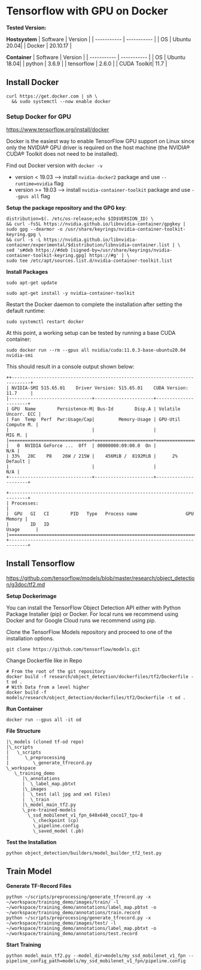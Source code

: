 
# Tensorflow with GPU on Docker

**Tested Version:**

**Hostsystem**
| Software    | Version     |
| ----------- | ----------- |
| OS          | Ubuntu 20.04|
| Docker      | 20.10.17    |


**Container**
| Software    | Version     |
| ----------- | ----------- |
| OS          | Ubuntu 18.04|
| python      | 3.6.9       |
| tensorflow  | 2.6.0       |
| CUDA Toolkit| 11.7        |


## Install Docker

```
curl https://get.docker.com | sh \
  && sudo systemctl --now enable docker
```

### Setup Docker for GPU
https://www.tensorflow.org/install/docker

Docker is the easiest way to enable TensorFlow GPU support on Linux since only the NVIDIA® GPU driver is required on the host machine (the NVIDIA® CUDA® Toolkit does not need to be installed).

Find out Docker version with `docker -v`
- version < 19.03 --> install `nvidia-docker2` package and use `--runtime=nvidia` flag
- version \>= 19.03 --> install `nvidia-container-toolkit` package and use `--gpus all` flag

**Setup the package repository and the GPG key**:
```
distribution=$(. /etc/os-release;echo $ID$VERSION_ID) \
&& curl -fsSL https://nvidia.github.io/libnvidia-container/gpgkey | sudo gpg --dearmor -o /usr/share/keyrings/nvidia-container-toolkit-keyring.gpg \
&& curl -s -L https://nvidia.github.io/libnvidia-container/experimental/$distribution/libnvidia-container.list | \
sed 's#deb https://#deb [signed-by=/usr/share/keyrings/nvidia-container-toolkit-keyring.gpg] https://#g' | \
sudo tee /etc/apt/sources.list.d/nvidia-container-toolkit.list
```
**Install Packages**
```
sudo apt-get update
```
```
sudo apt-get install -y nvidia-container-toolkit
```
Restart the Docker daemon to complete the installation after setting the default runtime:
```
sudo systemctl restart docker
```
At this point, a working setup can be tested by running a base CUDA container:
```
sudo docker run --rm --gpus all nvidia/cuda:11.0.3-base-ubuntu20.04 nvidia-smi
```
This should result in a console output shown below:
```
++-----------------------------------------------------------------------------+
| NVIDIA-SMI 515.65.01    Driver Version: 515.65.01    CUDA Version: 11.7     |
|-------------------------------+----------------------+----------------------+
| GPU  Name        Persistence-M| Bus-Id        Disp.A | Volatile Uncorr. ECC |
| Fan  Temp  Perf  Pwr:Usage/Cap|         Memory-Usage | GPU-Util  Compute M. |
|                               |                      |               MIG M. |
|===============================+======================+======================|
|   0  NVIDIA GeForce ...  Off  | 00000000:09:00.0  On |                  N/A |
| 33%   28C    P8    26W / 215W |    456MiB /  8192MiB |      2%      Default |
|                               |                      |                  N/A |
+-------------------------------+----------------------+----------------------+
                                                                               
+-----------------------------------------------------------------------------+
| Processes:                                                                  |
|  GPU   GI   CI        PID   Type   Process name                  GPU Memory |
|        ID   ID                                                   Usage      |
|=============================================================================|
+-----------------------------------------------------------------------------+
```

## Install Tensorflow
https://github.com/tensorflow/models/blob/master/research/object_detection/g3doc/tf2.md

**Setup Dockerimage**

You can install the TensorFlow Object Detection API either with Python Package Installer (pip) or Docker. For local runs we recommend using Docker and for Google Cloud runs we recommend using pip.

Clone the TensorFlow Models repository and proceed to one of the installation options.
```
git clone https://github.com/tensorflow/models.git
```
Change Dockerfile like in Repo
```
# From the root of the git repository
docker build -f research/object_detection/dockerfiles/tf2/Dockerfile -t od .
# With Data from a level higher
docker build -f models/research/object_detection/dockerfiles/tf2/Dockerfile -t od .

```

**Run Container**
```
docker run --gpus all -it od
```

**File Structure**
```
|\_models (cloned tf-od repo)
|\_scripts
|   \_scripts
|      \_preprocessing
|         \_generate_tfrecord.py
\_workspace
   \_training_demo
      |\_annotations
      |  \_label_map.pbtxt
      |\_images
      |  \_test (all jpg and xml Files)
      |  \_train
      |\_model_main_tf2.py
      \_pre-trained-models
        \_ssd_mobilenet_v1_fpn_640x640_coco17_tpu-8
          \_checkpoint (cp)
          \_pipeline.config
          \_saved_model (.pb)
```

**Test the Installation**
```
python object_detection/builders/model_builder_tf2_test.py
```
## Train Model

**Generate TF-Record Files**
```
python ~/scripts/preprocessing/generate_tfrecord.py -x ~/workspace/training_demo/images/train/ -l ~/workspace/training_demo/annotations/label_map.pbtxt -o ~/workspace/training_demo/annotations/train.record
python ~/scripts/preprocessing/generate_tfrecord.py -x ~/workspace/training_demo/images/test/ -l ~/workspace/training_demo/annotations/label_map.pbtxt -o ~/workspace/training_demo/annotations/test.record
```

**Start Training**
```
python model_main_tf2.py --model_dir=models/my_ssd_mobilenet_v1_fpn --pipeline_config_path=models/my_ssd_mobilenet_v1_fpn/pipeline.config
```
